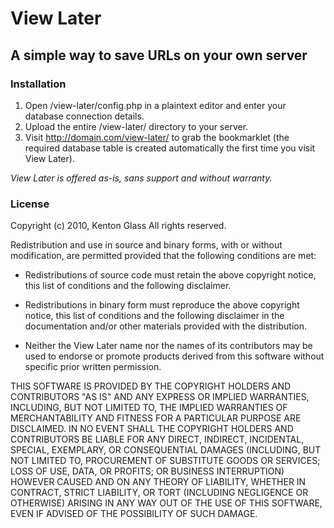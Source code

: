 # View Later #
## A simple way to save URLs on your own server ##
### Installation ###
1. Open /view-later/config.php in a plaintext editor and
   enter your database connection details.
2. Upload the entire /view-later/ directory to your server. 
3. Visit http://domain.com/view-later/ to grab the bookmarklet 
   (the required database table is created automatically the 
   first time you visit View Later).

*View Later is offered as-is, sans support and without warranty.*

### License ###
Copyright (c) 2010, Kenton Glass
All rights reserved.

Redistribution and use in source and binary forms, with or without modification, are permitted provided that the following conditions are met:

+ Redistributions of source code must retain the above copyright notice, this list of conditions and the following disclaimer.

+ Redistributions in binary form must reproduce the above copyright notice, this list of conditions and the following disclaimer in the documentation and/or other materials provided with the distribution.

+ Neither the View Later name nor the names of its contributors may be used to endorse or promote products derived from this software without specific prior written permission.

THIS SOFTWARE IS PROVIDED BY THE COPYRIGHT HOLDERS AND CONTRIBUTORS "AS IS" AND ANY EXPRESS OR IMPLIED WARRANTIES, INCLUDING, BUT NOT LIMITED TO, THE IMPLIED WARRANTIES OF MERCHANTABILITY AND FITNESS FOR A PARTICULAR PURPOSE ARE DISCLAIMED. IN NO EVENT SHALL THE COPYRIGHT HOLDERS AND CONTRIBUTORS BE LIABLE FOR ANY DIRECT, INDIRECT, INCIDENTAL, SPECIAL, EXEMPLARY, OR CONSEQUENTIAL DAMAGES (INCLUDING, BUT NOT LIMITED TO, PROCUREMENT OF SUBSTITUTE GOODS OR SERVICES; LOSS OF USE, DATA, OR PROFITS; OR BUSINESS INTERRUPTION) HOWEVER CAUSED AND ON ANY THEORY OF LIABILITY, WHETHER IN CONTRACT, STRICT LIABILITY, OR TORT (INCLUDING NEGLIGENCE OR OTHERWISE) ARISING IN ANY WAY OUT OF THE USE OF THIS SOFTWARE, EVEN IF ADVISED OF THE POSSIBILITY OF SUCH DAMAGE.